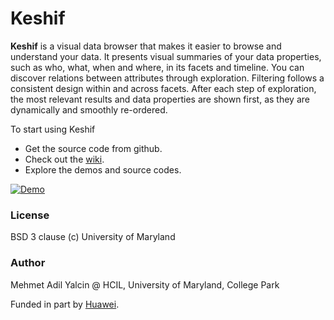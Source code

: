 Keshif
======

**Keshif** is a visual data browser that makes it easier to browse and understand your data. It presents visual summaries of your data properties, such as who, what, when and where, in its facets and timeline. You can discover relations between attributes through exploration. Filtering follows a consistent design within and across facets. After each step of exploration, the most relevant results and data properties are shown first, as they are dynamically and smoothly re-ordered.

To start using Keshif
* Get the source code from github.
* Check out the [wiki](https://github.com/adilyalcin/Keshif/wiki).
* Explore the demos and source codes.

[![Demo](https://github.com/adilyalcin/Keshif/blob/master/demo/demo_img/demo.png)](http://keshif.me)

### License

BSD 3 clause (c) University of Maryland

### Author

Mehmet Adil Yalcin @ HCIL, University of Maryland, College Park

Funded in part by <a href="http://www.huawei.com">Huawei</a>.

